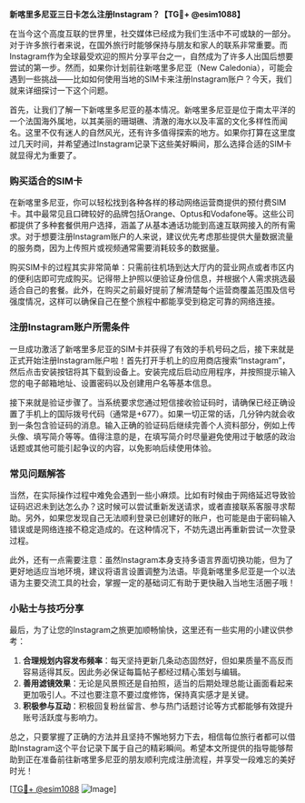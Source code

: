 **新喀里多尼亚三日卡怎么注册Instagram？【TG💪+ @esim1088】**

在当今这个高度互联的世界里，社交媒体已经成为我们生活中不可或缺的一部分。对于许多旅行者来说，在国外旅行时能够保持与朋友和家人的联系非常重要。而Instagram作为全球最受欢迎的照片分享平台之一，自然成为了许多人出国后想要尝试的第一步。然而，如果你计划前往新喀里多尼亚（New Caledonia），可能会遇到一些挑战——比如如何使用当地的SIM卡来注册Instagram账户？今天，我们就来详细探讨一下这个问题。

首先，让我们了解一下新喀里多尼亚的基本情况。新喀里多尼亚是位于南太平洋的一个法国海外属地，以其美丽的珊瑚礁、清澈的海水以及丰富的文化多样性而闻名。这里不仅有迷人的自然风光，还有许多值得探索的地方。如果你打算在这里度过几天时间，并希望通过Instagram记录下这些美好瞬间，那么选择合适的SIM卡就显得尤为重要了。

### 购买适合的SIM卡

在新喀里多尼亚，你可以轻松找到各种各样的移动网络运营商提供的预付费SIM卡。其中最常见且口碑较好的品牌包括Orange、Optus和Vodafone等。这些公司都提供了多种套餐供用户选择，涵盖了从基本通话功能到高速互联网接入的所有需求。对于想要注册Instagram账户的人来说，建议优先考虑那些提供大量数据流量的服务商，因为上传照片或视频通常需要消耗较多的数据量。

购买SIM卡的过程其实非常简单：只需前往机场到达大厅内的营业网点或者市区内的便利店即可完成购买。记得带上护照以便验证身份信息，并根据个人需求挑选最适合自己的套餐。此外，在购买之前最好提前了解清楚每个运营商覆盖范围及信号强度情况，这样可以确保自己在整个旅程中都能享受到稳定可靠的网络连接。

### 注册Instagram账户所需条件

一旦成功激活了新喀里多尼亚的SIM卡并获得了有效的手机号码之后，接下来就是正式开始注册Instagram账户啦！首先打开手机上的应用商店搜索“Instagram”，然后点击安装按钮将其下载到设备上。安装完成后启动应用程序，并按照提示输入您的电子邮箱地址、设置密码以及创建用户名等基本信息。

接下来就是验证步骤了。当系统要求您通过短信接收验证码时，请确保已经正确设置了手机上的国际拨号代码（通常是+677）。如果一切正常的话，几分钟内就会收到一条包含验证码的消息。输入正确的验证码后继续完善个人资料部分，例如上传头像、填写简介等等。值得注意的是，在填写简介时尽量避免使用过于敏感的政治话题或其他可能引起争议的内容，以免影响后续使用体验。

### 常见问题解答

当然，在实际操作过程中难免会遇到一些小麻烦。比如有时候由于网络延迟导致验证码迟迟未到达怎么办？这时候可以尝试重新发送请求，或者直接联系客服寻求帮助。另外，如果您发现自己无法顺利登录已创建好的账户，也可能是由于密码输入错误或是网络连接不稳定造成的。在这种情况下，不妨先退出再重新尝试一次登录过程。

此外，还有一点需要注意：虽然Instagram本身支持多语言界面切换功能，但为了更好地适应当地环境，建议将语言设置调整为法语。毕竟新喀里多尼亚是一个以法语为主要交流工具的社会，掌握一定的基础词汇有助于更快融入当地生活圈子哦！

### 小贴士与技巧分享

最后，为了让您的Instagram之旅更加顺畅愉快，这里还有一些实用的小建议供参考：

1. **合理规划内容发布频率**：每天坚持更新几条动态固然好，但如果质量不高反而容易适得其反。因此务必保证每篇帖子都经过精心策划与编辑。
2. **善用滤镜效果**：无论是风景照还是自拍照，适当的后期处理总能让画面看起来更加吸引人。不过也要注意不要过度修饰，保持真实感才是关键。
3. **积极参与互动**：积极回复粉丝留言、参与热门话题讨论等方式都能够有效提升账号活跃度与影响力。

总之，只要掌握了正确的方法并且坚持不懈地努力下去，相信每位旅行者都可以借助Instagram这个平台记录下属于自己的精彩瞬间。希望本文所提供的指导能够帮助到正在准备前往新喀里多尼亚的朋友顺利完成注册流程，并享受一段难忘的美好时光！

[[TG💪+ @esim1088](https://t.me/s/esim1088) ![Image](https://i.postimg.cc/4NQfJmqS/Snipaste-2025-05-13-00-14-12.png)]
